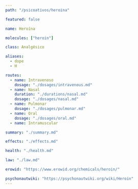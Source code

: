 ```yaml
---
path: "/psicoativos/heroina"

featured: false

name: Heroína

molecules: ["heroin"]

class: Analgésico

aliases: 
  - dope
  - H

routes:
  - name: Intravenoso
    dosage: "./dosages/intravenous.md" 
  - name: Nasal
    duration: "./durations/nasal.md"
    dosage: "./dosages/nasal.md" 
  - name: Pulmonar
    dosage: "./dosages/pulmonar.md" 
  - name: Oral
    dosage: "./dosages/oral.md" 
  - name: Intramuscular

summary: "./summary.md"

effects: "./effects.md"

health: "./health.md"

law: "./law.md"

erowid: "https://www.erowid.org/chemicals/heroin/"

psychonautwiki: "https://psychonautwiki.org/wiki/Heroin"
---
```


